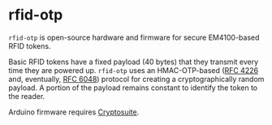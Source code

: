 rfid-otp
========

`rfid-otp` is open-source hardware and firmware for secure EM4100-based RFID tokens.

Basic RFID tokens have a fixed payload (40 bytes) that they transmit every time they are powered up. `rfid-otp` uses an HMAC-OTP-based ([RFC 4226](http://tools.ietf.org/html/rfc4226) and, eventually, [RFC 6048](http://tools.ietf.org/html/rfc6238)) protocol for creating a cryptographically random payload. A portion of the payload remains constant to identify the token to the reader.

Arduino firmware requires [Cryptosuite](https://github.com/jkiv/Cryptosuite).
